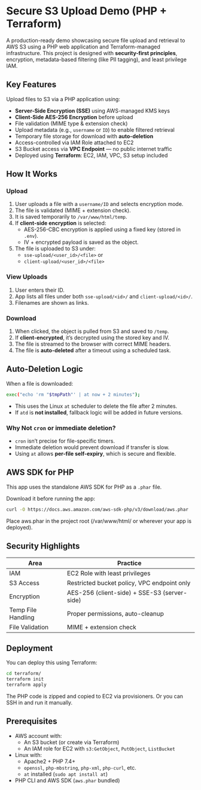 # Secure S3 Upload Demo (PHP + Terraform)

A production-ready demo showcasing secure file upload and retrieval to AWS S3 using a PHP web application and Terraform-managed infrastructure. This project is designed with **security-first principles**, encryption, metadata-based filtering (like PII tagging), and least privilege IAM.



## Key Features

 Upload files to S3 via a PHP application using:
  - **Server-Side Encryption (SSE)** using AWS-managed KMS keys
  - **Client-Side AES-256 Encryption** before upload
- File validation (MIME type & extension check)
- Upload metadata (e.g., `username` or `ID`) to enable filtered retrieval
- Temporary file storage for download with **auto-deletion**
- Access-controlled via IAM Role attached to EC2
- S3 Bucket access via **VPC Endpoint** — no public internet traffic
- Deployed using **Terraform**: EC2, IAM, VPC, S3 setup included



## How It Works

### Upload

1. User uploads a file with a `username/ID` and selects encryption mode.
2. The file is validated (MIME + extension check).
3. It is saved temporarily to `/var/www/html/temp`.
4. If **client-side encryption** is selected:
   - AES-256-CBC encryption is applied using a fixed key (stored in `.env`).
   - IV + encrypted payload is saved as the object.
5. The file is uploaded to S3 under:
   - `sse-upload/<user_id>/<file>` or
   - `client-upload/<user_id>/<file>`

### View Uploads

1. User enters their ID.
2. App lists all files under both `sse-upload/<id>/` and `client-upload/<id>/`.
3. Filenames are shown as links.

### Download

1. When clicked, the object is pulled from S3 and saved to `/temp`.
2. If **client-encrypted**, it’s decrypted using the stored key and IV.
3. The file is streamed to the browser with correct MIME headers.
4. The file is **auto-deleted** after a timeout using a scheduled task.


## Auto-Deletion Logic

When a file is downloaded:

```bash
exec("echo 'rm "$tmpPath"' | at now + 2 minutes");
```

- This uses the Linux `at` scheduler to delete the file after 2 minutes.
- If `atd` is **not installed**, fallback logic will be added in future versions.

### Why Not `cron` or immediate deletion?

- `cron` isn’t precise for file-specific timers.
- Immediate deletion would prevent download if transfer is slow.
- Using `at` allows **per-file self-expiry**, which is secure and flexible.


## AWS SDK for PHP

This app uses the standalone AWS SDK for PHP as a `.phar` file.

Download it before running the app:

```bash
curl -O https://docs.aws.amazon.com/aws-sdk-php/v3/download/aws.phar
```

Place aws.phar in the project root (/var/www/html/ or wherever your app is deployed).


## Security Highlights

| Area            | Practice                                  |
|------------------|---------------------------------------------|
| IAM               | EC2 Role with least privileges               |
| S3 Access         | Restricted bucket policy, VPC endpoint only |
| Encryption        | AES-256 (client-side) + SSE-S3 (server-side)|
| Temp File Handling| Proper permissions, auto-cleanup            |
| File Validation   | MIME + extension check                      |

## Deployment

You can deploy this using Terraform:

```bash
cd terraform/
terraform init
terraform apply
```

The PHP code is zipped and copied to EC2 via provisioners. Or you can SSH in and run it manually.


## Prerequisites

- AWS account with:
  - An S3 bucket (or create via Terraform)
  - An IAM role for EC2 with `s3:GetObject`, `PutObject`, `ListBucket`
- Linux with:
  - Apache2 + PHP 7.4+
  - `openssl`, `php-mbstring`, `php-xml`, `php-curl`, etc.
  - `at` installed (`sudo apt install at`)
- PHP CLI and AWS SDK (`aws.phar` bundled)


